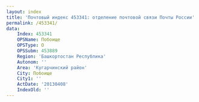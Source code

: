 ```yaml
---
layout: index
title: 'Почтовый индекс 453341: отделение почтовой связи Почты России'
permalink: /453341/
data:
    Index: 453341
    OPSName: Побоище
    OPSType: О
    OPSSubm: 453889
    Region: 'Башкортостан Республика'
    Autonom: ''
    Area: 'Кугарчинский район'
    City: Побоище
    City1: ''
    ActDate: '20130408'
    IndexOld: ''
---
```

